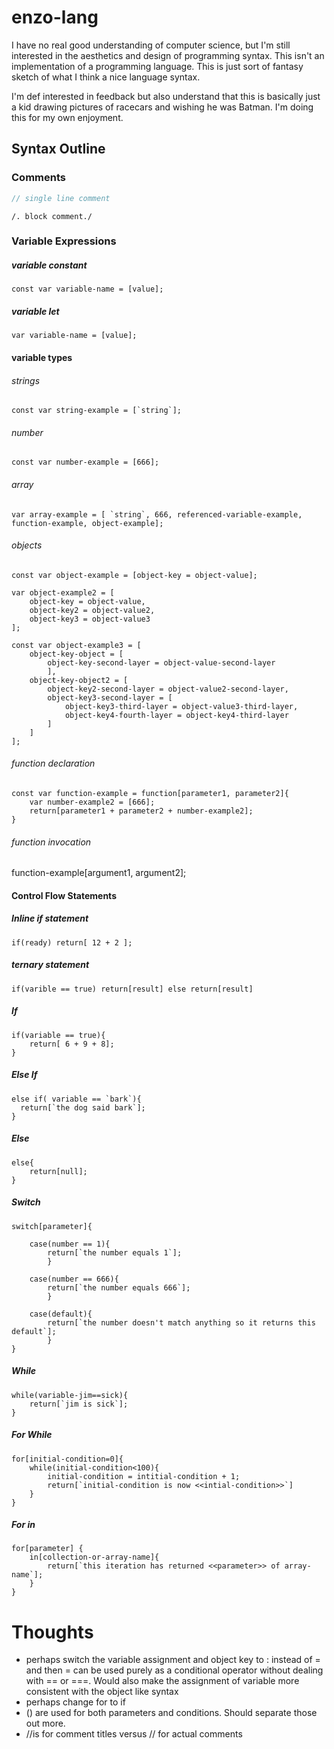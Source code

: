 # enzo-lang
I have no real good understanding of computer science, but I'm still interested in the aesthetics and design of programming syntax. This isn't an implementation of a programming language. This is just sort of fantasy sketch of what I think a nice language syntax. 



I'm def interested in feedback but also understand that this is basically just a kid drawing pictures of racecars and wishing he was Batman. I'm doing this for my own enjoyment. 



## Syntax Outline

### Comments

```javascript
// single line comment
```

``` 
/. block comment./
```



### Variable Expressions

##### variable constant

```
const var variable-name = [value];
```

##### variable let

```
var variable-name = [value];
```

#### variable types

###### strings

```
const var string-example = [`string`];
```

###### number

```
const var number-example = [666];
```

###### array

```
var array-example = [ `string`, 666, referenced-variable-example, function-example, object-example];
```

###### objects

```
const var object-example = [object-key = object-value];
```

```
var object-example2 = [
	object-key = object-value,
	object-key2 = object-value2,
	object-key3 = object-value3
];
```

```
const var object-example3 = [
	object-key-object = [
		object-key-second-layer = object-value-second-layer
		], 
	object-key-object2 = [
		object-key2-second-layer = object-value2-second-layer,
		object-key3-second-layer = [
			object-key3-third-layer = object-value3-third-layer,
			object-key4-fourth-layer = object-key4-third-layer
		]
	]
];
```

###### function declaration

```
const var function-example = function[parameter1, parameter2]{
	var number-example2 = [666];
	return[parameter1 + parameter2 + number-example2];
}
```

###### function invocation

function-example[argument1, argument2];

#### Control Flow Statements

##### Inline if statement

```
if(ready) return[ 12 + 2 ];
```

##### ternary statement

```
if(varible == true) return[result] else return[result]
```





##### If

```
if(variable == true){
	return[ 6 + 9 + 8];
}
```

##### Else If

``` 
else if( variable == `bark`){
  return[`the dog said bark`];
}
```

##### Else

```
else{
	return[null];
}
```

##### Switch

```
switch[parameter]{

    case(number == 1){
    	return[`the number equals 1`];
    	}
    	
    case(number == 666){
    	return[`the number equals 666`];
    	}
    	
    case(default){
    	return[`the number doesn't match anything so it returns this default`];
    	}
}
```

##### While

```
while(variable-jim==sick){
	return[`jim is sick`];
}
```

##### For While

```
for[initial-condition=0]{
	while(initial-condition<100){
		initial-condition = intitial-condition + 1;
		return[`initial-condition is now <<intial-condition>>`]
	}
}
```

##### For in

```
for[parameter] {
	in[collection-or-array-name]{
		return[`this iteration has returned <<parameter>> of array-name`];
	}
}
```





# Thoughts

- perhaps switch the variable assignment and object key to : instead of = and then = can be used purely as a conditional operator without dealing with == or ===. Would also make the assignment of variable more consistent with the object like syntax
- perhaps change for to if 
- () are used for both parameters and conditions. Should separate those out more. 
- //is for comment titles versus // for actual comments